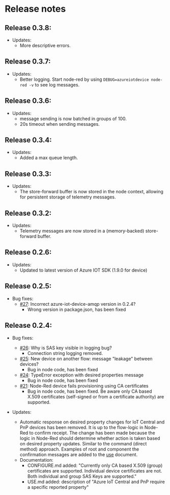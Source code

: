 # Release notes

## Release 0.3.8:
- Updates:
    - More descriptive errors.

## Release 0.3.7:
- Updates:
    - Better logging. Start node-red by using `DEBUG=azureiotdevice node-red -v` to see log messages.

## Release 0.3.6:
- Updates:
    - message sending is now batched in groups of 100.
    - 20s timeout when sending messages.

## Release 0.3.4:
- Updates:
    - Added a max queue length.

## Release 0.3.3:
- Updates:
    - The store-forward buffer is now stored in the node context, allowing for persistent storage of telemetry messages.
## Release 0.3.2:
- Updates:
    - Telemetry messages are now stored in a (memory-backed) store-forward buffer.

## Release 0.2.6:
- Updates:
    - Updated to latest version of Azure IOT SDK (1.9.0 for device)

## Release 0.2.5:
- Bug fixes:
    - [#27](https://github.com/iotblackbelt/node-red-contrib-azure-iot-device/issues/27): Incorrect azure-iot-device-amqp version in 0.2.4?
        - Wrong version in package.json, has been fixed

## Release 0.2.4:
- Bug fixes:
    - [#26](https://github.com/iotblackbelt/node-red-contrib-azure-iot-device/issues/26): Why is SAS key visible in logging bug?
        - Connection string logging removed.
    - [#25](https://github.com/iotblackbelt/node-red-contrib-azure-iot-device/issues/25): New device on another flow: message "leakage" between devices?
        - Bug in node code, has been fixed
    - [#24](https://github.com/iotblackbelt/node-red-contrib-azure-iot-device/issues/24): TypeError exception with desired properties message
        -  Bug in node code, has been fixed
    - [#21](https://github.com/iotblackbelt/node-red-contrib-azure-iot-device/issues/21): Node-Red device fails provisioning using CA certificates
        -  Bug in node code, has been fixed. Be aware only CA based X.509 certificates (self-signed or from a certificate authority) are supported.

- Updates:
    - Automatic response on desired property changes for IoT Central and PnP devices has been removed. It is up to the flow-logic in Node-Red to confirm receipt. The change has been made because the logic in Node-Red should determine whether action is taken based on desired property updates. Similar to the command (direct method) approach. Examples of root and component the confirmation messages are added to the [use](https://github.com/iotblackbelt/node-red-contrib-azure-iot-device/blob/master/USE.md) document.
    - Documentation: 
        - CONFIGURE.md added: "Currently only CA based X.509 (group) certificates are supported. Individual device certificates are not. Both individual and group SAS Keys are supported."
        - USE.md added: description of "Azure IoT Central and PnP require a specific reported property"
